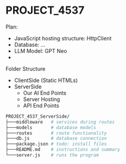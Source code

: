 # PROJECT_4537

Plan:
- JavaScript hosting structure: HttpClient
- Database: ...
- LLM Model: GPT Neo
- 
Folder Structure
- ClientSide (Static HTMLs)
- ServerSide
  - Our AI End Points
  - Server Hosting
  - API End Points

```bash
PROJECT_4537_ServerSide/
├───middleware   # services during routes
├───models       # database models
├───routes       # route functionality
├───db.js        # database connection
├───package.json # todo: install files
├───README.md    # instructions and summary
└───server.js    # runs the program
```
